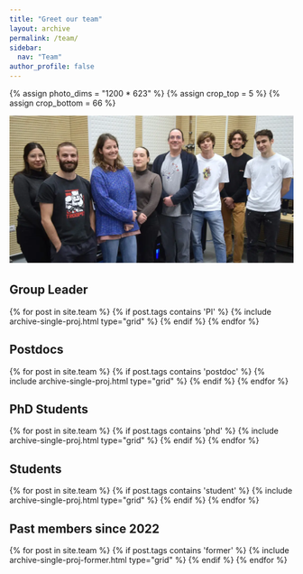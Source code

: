 ```yaml
---
title: "Greet our team"
layout: archive
permalink: /team/
sidebar:
  nav: "Team"
author_profile: false
---
```

<!-- ![Group photo](/images/team/Group-photo.webp) -->

{% assign photo_dims = "1200 * 623" %}
{% assign crop_top = 5 %}
{% assign crop_bottom = 66 %}


<div style="width: 100%; max-height: 400px; overflow: hidden; margin-bottom: 2rem;">
  <img src="/images/team/Group-photo.webp"
       alt="Group photo"
       style="width: 100%; height: auto; object-fit: cover; object-position: center top;">
</div>




Group Leader
------------

<div class="grid">
<div class="wrapper">
{% for post in site.team %} 
  {% if post.tags contains 'PI' %} 
    {% include archive-single-proj.html type="grid" %} 
  {% endif %} 
{% endfor %}
</div>
</div>

<!-- Researchers
-----------
<div class="grid">
<div class="wrapper">
{% for post in site.team %} {% if post.tags contains 'researcher' %} {% include archive-single-proj.html type="grid" %} {% endif %} {% endfor %}
</div>
</div> -->

Postdocs
--------

<div class="grid">
<div class="wrapper">
{% for post in site.team %} {% if post.tags contains 'postdoc' %} {% include archive-single-proj.html type="grid" %} {% endif %} {% endfor %}
</div>
</div>

PhD Students
------------

<div class="grid">
<div class="wrapper">
{% for post in site.team %} {% if post.tags contains 'phd' %} {% include archive-single-proj.html type="grid" %} {% endif %} {% endfor %}
</div>
</div>

<!-- Staff
-----
<div class="grid">
<div class="wrapper">
{% for post in site.team %} {% if post.tags contains 'staff' %} {% include archive-single-proj.html type="grid" %} {% endif %} {% endfor %}
</div>
</div> -->

Students
--------

<div class="grid">
<div class="wrapper">
{% for post in site.team %} {% if post.tags contains 'student' %} {% include archive-single-proj.html type="grid" %} {% endif %} {% endfor %}
</div>
</div>

Past members since 2022
-----------------------

<div class="grid">
<div class="wrapper">
{% for post in site.team %} {% if post.tags contains 'former' %} {% include archive-single-proj-former.html type="grid" %} {% endif %} {% endfor %}
</div>
</div>

